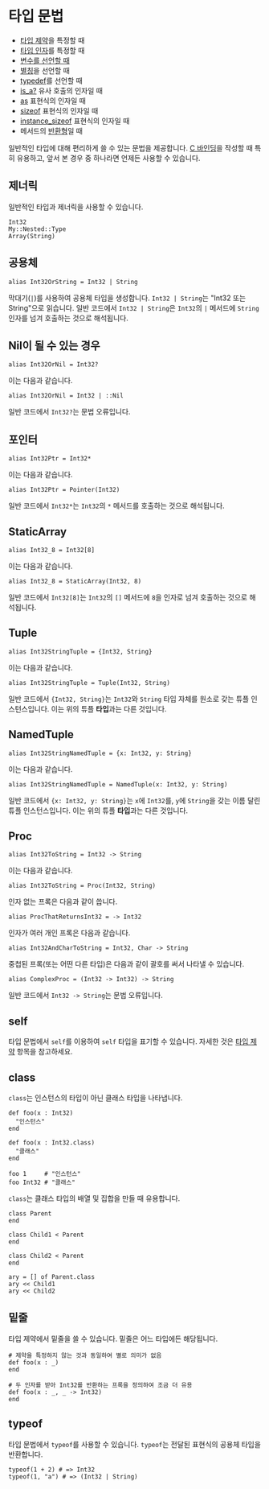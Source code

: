 # 타입 문법

* [타입 제약](type_restrictions.html)을 특정할 때
* [타입 인자](generics.html)를 특정할 때
* [변수를 선언할 때](declare_var.html)
* [별칭](alias.html)을 선언할 때
* [typedef](c_bindings/type.html)를 선언할 때
* [is_a?](is_a.html) 유사 호출의 인자일 때
* [as](as.html) 표현식의 인자일 때
* [sizeof](sizeof.html) 표현식의 인자일 때
* [instance_sizeof](instance_sizeof.html) 표현식의 인자일 때
* 메서드의 [반환형](return_types.html)일 때

일반적인 타입에 대해 편리하게 쓸 수 있는 문법을 제공합니다. [C 바인딩](c_bindings/index.html)을 작성할 때 특히 유용하고, 앞서 본 경우 중 하나라면 언제든 사용할 수 있습니다.

## 제너릭

일반적인 타입과 제너릭을 사용할 수 있습니다.

```crystal
Int32
My::Nested::Type
Array(String)
```

## 공용체

```crystal
alias Int32OrString = Int32 | String
```

막대기(`|`)를 사용하여 공용체 타입을 생성합니다. `Int32 | String`는 "Int32 또는 String"으로 읽습니다. 일반 코드에서 `Int32 | String`은 `Int32`의 `|` 메서드에 `String` 인자를 넘겨 호출하는 것으로 해석됩니다.

## Nil이 될 수 있는 경우

```crystal
alias Int32OrNil = Int32?
```

이는 다음과 같습니다.

```crystal
alias Int32OrNil = Int32 | ::Nil
```

일반 코드에서 `Int32?`는 문법 오류입니다.

## 포인터

```crystal
alias Int32Ptr = Int32*
```

이는 다음과 같습니다.

```crystal
alias Int32Ptr = Pointer(Int32)
```

일반 코드에서 `Int32*`는 `Int32`의 `*` 메서드를 호출하는 것으로 해석됩니다.

## StaticArray

```crystal
alias Int32_8 = Int32[8]
```

이는 다음과 같습니다.

```crystal
alias Int32_8 = StaticArray(Int32, 8)
```

일반 코드에서 `Int32[8]`는 `Int32`의 `[]` 메서드에 `8`을 인자로 넘겨 호출하는 것으로 해석됩니다.

## Tuple

```crystal
alias Int32StringTuple = {Int32, String}
```

이는 다음과 같습니다.

```crystal
alias Int32StringTuple = Tuple(Int32, String)
```

일반 코드에서 `{Int32, String}`는 `Int32`와 `String` 타입 자체를 원소로 갖는 튜플 인스턴스입니다. 이는 위의 튜플 **타입**과는 다른 것입니다.

## NamedTuple

```crystal
alias Int32StringNamedTuple = {x: Int32, y: String}
```

이는 다음과 같습니다.

```crystal
alias Int32StringNamedTuple = NamedTuple(x: Int32, y: String)
```

일반 코드에서 `{x: Int32, y: String}`는 `x`에 `Int32`를, `y`에 `String`을 갖는 이름 달린 튜플 인스턴스입니다. 이는 위의 튜플 **타입**과는 다른 것입니다.

## Proc

```crystal
alias Int32ToString = Int32 -> String
```

이는 다음과 같습니다.

```crystal
alias Int32ToString = Proc(Int32, String)
```

인자 없는 프록은 다음과 같이 씁니다.

```crystal
alias ProcThatReturnsInt32 = -> Int32
```

인자가 여러 개인 프록은 다음과 같습니다.

```crystal
alias Int32AndCharToString = Int32, Char -> String
```

중첩된 프록(또는 어떤 다른 타입)은 다음과 같이 괄호를 써서 나타낼 수 있습니다.

```crystal
alias ComplexProc = (Int32 -> Int32) -> String
```

일반 코드에서 `Int32 -> String`는 문법 오류입니다.

## self

타입 문법에서 `self`를 이용하여 `self` 타입을 표기할 수 있습니다. 자세한 것은 [타입 제약](type_restrictions.html) 항목을 참고하세요.

## class

`class`는 인스턴스의 타입이 아닌 클래스 타입을 나타냅니다.

```crystal
def foo(x : Int32)
  "인스턴스"
end

def foo(x : Int32.class)
  "클래스"
end

foo 1     # "인스턴스"
foo Int32 # "클래스"
```

`class`는 클래스 타입의 배열 및 집합을 만들 때 유용합니다.

```crystal
class Parent
end

class Child1 < Parent
end

class Child2 < Parent
end

ary = [] of Parent.class
ary << Child1
ary << Child2
```

## 밑줄

타입 제약에서 밑줄을 쓸 수 있습니다. 밑줄은 어느 타입에든 해당됩니다.

```crystal
# 제약을 특정하지 않는 것과 동일하여 별로 의미가 없음
def foo(x : _)
end

# 두 인자를 받아 Int32를 반환하는 프록을 정의하여 조금 더 유용
def foo(x : _, _ -> Int32)
end
```

## typeof

타입 문법에서 `typeof`를 사용할 수 있습니다. `typeof`는 전달된 표현식의 공용체 타입을 반환합니다.

```crystal
typeof(1 + 2) # => Int32
typeof(1, "a") # => (Int32 | String)
```
